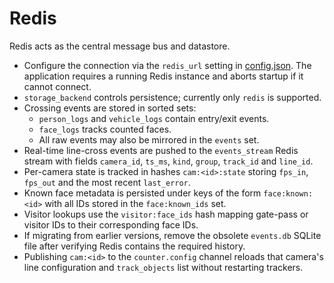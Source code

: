 # Redis

Redis acts as the central message bus and datastore.

* Configure the connection via the `redis_url` setting in [config.json](../config.json). The application requires a running Redis instance and aborts startup if it cannot connect.
* `storage_backend` controls persistence; currently only `redis` is supported.
* Crossing events are stored in sorted sets:
  * `person_logs` and `vehicle_logs` contain entry/exit events.
  * `face_logs` tracks counted faces.
  * All raw events may also be mirrored in the `events` set.
* Real-time line-cross events are pushed to the `events_stream` Redis stream with
  fields `camera_id`, `ts_ms`, `kind`, `group`, `track_id` and `line_id`.
* Per-camera state is tracked in hashes `cam:<id>:state` storing `fps_in`,
  `fps_out` and the most recent `last_error`.
* Known face metadata is persisted under keys of the form `face:known:<id>` with
  all IDs stored in the `face:known_ids` set.
* Visitor lookups use the `visitor:face_ids` hash mapping gate-pass or visitor IDs
  to their corresponding face IDs.
* If migrating from earlier versions, remove the obsolete `events.db` SQLite file
  after verifying Redis contains the required history.
* Publishing `cam:<id>` to the `counter.config` channel reloads that camera's
  line configuration and `track_objects` list without restarting trackers.
